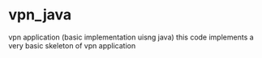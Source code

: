 # vpn_java
vpn application (basic implementation uisng java)
this code implements a very basic skeleton of vpn application
